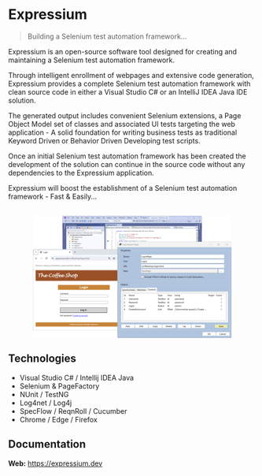 # Expressium

> Building a Selenium test automation framework...

Expressium is an open-source software tool designed for creating and maintaining a Selenium test automation framework.

Through intelligent enrollment of webpages and extensive code generation, Expressium provides a complete Selenium test automation framework with clean source code in either a Visual Studio C# or an IntelliJ IDEA Java IDE solution.

The generated output includes convenient Selenium extensions, a Page Object Model set of classes and associated UI tests targeting the web application - A solid foundation for writing business tests as traditional Keyword Driven or Behavior Driven Developing test scripts.

Once an initial Selenium test automation framework has been created the development of the solution can continue in the source code without any dependencies to the Expressium application.

Expressium will boost the establishment of a Selenium test automation framework - Fast & Easily...
<br />
<br />

<img src="Expressium.png"
     alt="Expressium"
     style="display: block; margin-left: auto; margin-right: auto; width: 80%;" />

## Technologies
* Visual Studio C# / Intellij IDEA Java
* Selenium & PageFactory
* NUnit / TestNG
* Log4net / Log4j
* SpecFlow / ReqnRoll / Cucumber
* Chrome / Edge / Firefox

## Documentation
**Web:** https://expressium.dev